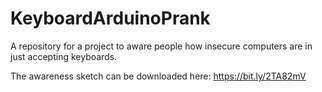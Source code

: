 # KeyboardArduinoPrank
A repository for a project to aware people how insecure computers are in just accepting keyboards.

The awareness sketch can be downloaded here:
https://bit.ly/2TA82mV
